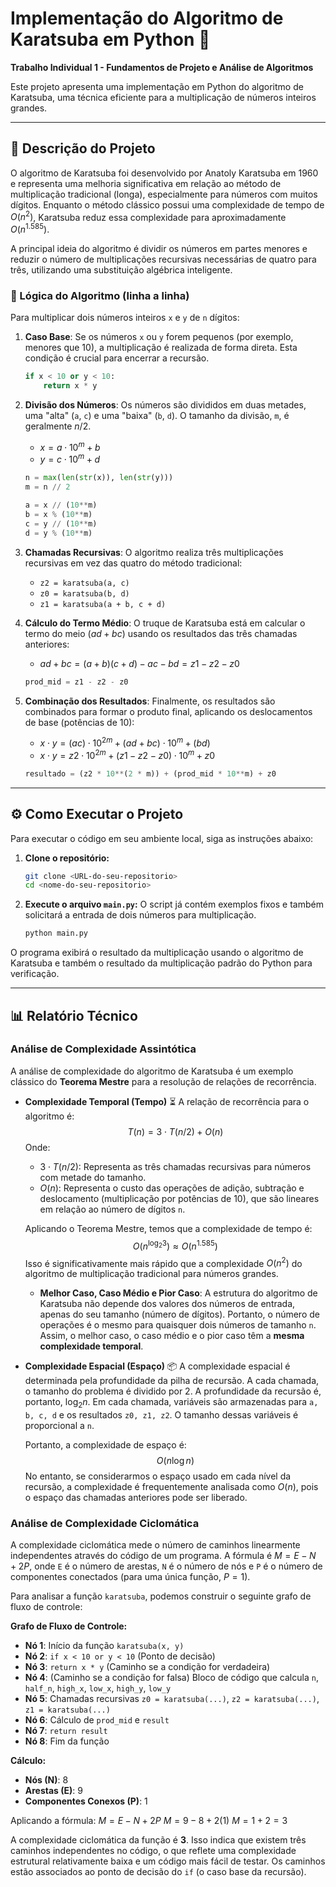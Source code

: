 # Implementação do Algoritmo de Karatsuba em Python 🚀

**Trabalho Individual 1 - Fundamentos de Projeto e Análise de Algoritmos**

Este projeto apresenta uma implementação em Python do algoritmo de Karatsuba, uma técnica eficiente para a multiplicação de números inteiros grandes.

---

## 📜 Descrição do Projeto

O algoritmo de Karatsuba foi desenvolvido por Anatoly Karatsuba em 1960 e representa uma melhoria significativa em relação ao método de multiplicação tradicional (longa), especialmente para números com muitos dígitos. Enquanto o método clássico possui uma complexidade de tempo de $O(n^2)$, Karatsuba reduz essa complexidade para aproximadamente $O(n^{1.585})$.

A principal ideia do algoritmo é dividir os números em partes menores e reduzir o número de multiplicações recursivas necessárias de quatro para três, utilizando uma substituição algébrica inteligente.

### 🧠 Lógica do Algoritmo (linha a linha)

Para multiplicar dois números inteiros `x` e `y` de `n` dígitos:

1.  **Caso Base**: Se os números `x` ou `y` forem pequenos (por exemplo, menores que 10), a multiplicação é realizada de forma direta. Esta condição é crucial para encerrar a recursão.
    ```python
    if x < 10 or y < 10:
        return x * y
    ```

2.  **Divisão dos Números**: Os números são divididos em duas metades, uma "alta" (`a`, `c`) e uma "baixa" (`b`, `d`). O tamanho da divisão, `m`, é geralmente $n/2$.
    -   $x = a \cdot 10^m + b$
    -   $y = c \cdot 10^m + d$
    ```python
    n = max(len(str(x)), len(str(y)))
    m = n // 2

    a = x // (10**m)
    b = x % (10**m)
    c = y // (10**m)
    d = y % (10**m)
    ```

3.  **Chamadas Recursivas**: O algoritmo realiza três multiplicações recursivas em vez das quatro do método tradicional:
    -   `z2 = karatsuba(a, c)`
    -   `z0 = karatsuba(b, d)`
    -   `z1 = karatsuba(a + b, c + d)`

4.  **Cálculo do Termo Médio**: O truque de Karatsuba está em calcular o termo do meio ($ad + bc$) usando os resultados das três chamadas anteriores:
    -   $ad + bc = (a+b)(c+d) - ac - bd = z1 - z2 - z0$
    ```python
    prod_mid = z1 - z2 - z0
    ```

5.  **Combinação dos Resultados**: Finalmente, os resultados são combinados para formar o produto final, aplicando os deslocamentos de base (potências de 10):
    -   $x \cdot y = (ac) \cdot 10^{2m} + (ad+bc) \cdot 10^m + (bd)$
    -   $x \cdot y = z2 \cdot 10^{2m} + (z1 - z2 - z0) \cdot 10^m + z0$
    ```python
    resultado = (z2 * 10**(2 * m)) + (prod_mid * 10**m) + z0
    ```

---

## ⚙️ Como Executar o Projeto

Para executar o código em seu ambiente local, siga as instruções abaixo:

1.  **Clone o repositório:**
    ```bash
    git clone <URL-do-seu-repositorio>
    cd <nome-do-seu-repositorio>
    ```

2.  **Execute o arquivo `main.py`:**
    O script já contém exemplos fixos e também solicitará a entrada de dois números para multiplicação.
    ```bash
    python main.py
    ```

O programa exibirá o resultado da multiplicação usando o algoritmo de Karatsuba e também o resultado da multiplicação padrão do Python para verificação.

---

## 📊 Relatório Técnico

### Análise de Complexidade Assintótica

A análise de complexidade do algoritmo de Karatsuba é um exemplo clássico do **Teorema Mestre** para a resolução de relações de recorrência.

-   **Complexidade Temporal (Tempo)** ⏳
    A relação de recorrência para o algoritmo é:
    $$T(n) = 3 \cdot T(n/2) + O(n)$$
    Onde:
    -   $3 \cdot T(n/2)$: Representa as três chamadas recursivas para números com metade do tamanho.
    -   $O(n)$: Representa o custo das operações de adição, subtração e deslocamento (multiplicação por potências de 10), que são lineares em relação ao número de dígitos `n`.

    Aplicando o Teorema Mestre, temos que a complexidade de tempo é:
    $$O(n^{\log_2 3}) \approx O(n^{1.585})$$
    Isso é significativamente mais rápido que a complexidade $O(n^2)$ do algoritmo de multiplicação tradicional para números grandes.

    -   **Melhor Caso, Caso Médio e Pior Caso**: A estrutura do algoritmo de Karatsuba não depende dos valores dos números de entrada, apenas do seu tamanho (número de dígitos). Portanto, o número de operações é o mesmo para quaisquer dois números de tamanho `n`. Assim, o melhor caso, o caso médio e o pior caso têm a **mesma complexidade temporal**.

-   **Complexidade Espacial (Espaço)** 📦
    A complexidade espacial é determinada pela profundidade da pilha de recursão. A cada chamada, o tamanho do problema é dividido por 2. A profundidade da recursão é, portanto, $\log_2 n$. Em cada chamada, variáveis são armazenadas para `a, b, c, d` e os resultados `z0, z1, z2`. O tamanho dessas variáveis é proporcional a `n`.

    Portanto, a complexidade de espaço é:
    $$O(n \log n)$$
    No entanto, se considerarmos o espaço usado em cada nível da recursão, a complexidade é frequentemente analisada como $O(n)$, pois o espaço das chamadas anteriores pode ser liberado.

### Análise de Complexidade Ciclomática

A complexidade ciclomática mede o número de caminhos linearmente independentes através do código de um programa. A fórmula é $M = E - N + 2P$, onde `E` é o número de arestas, `N` é o número de nós e `P` é o número de componentes conectados (para uma única função, $P=1$).

Para analisar a função `karatsuba`, podemos construir o seguinte grafo de fluxo de controle:

**Grafo de Fluxo de Controle:**

-   **Nó 1**: Início da função `karatsuba(x, y)`
-   **Nó 2**: `if x < 10 or y < 10` (Ponto de decisão)
-   **Nó 3**: `return x * y` (Caminho se a condição for verdadeira)
-   **Nó 4**: (Caminho se a condição for falsa) Bloco de código que calcula `n`, `half_n`, `high_x`, `low_x`, `high_y`, `low_y`
-   **Nó 5**: Chamadas recursivas `z0 = karatsuba(...)`, `z2 = karatsuba(...)`, `z1 = karatsuba(...)`
-   **Nó 6**: Cálculo de `prod_mid` e `result`
-   **Nó 7**: `return result`
-   **Nó 8**: Fim da função

**Cálculo:**
-   **Nós (N)**: 8
-   **Arestas (E)**: 9
-   **Componentes Conexos (P)**: 1

Aplicando a fórmula:
$M = E - N + 2P$
$M = 9 - 8 + 2(1)$
$M = 1 + 2 = 3$

A complexidade ciclomática da função é **3**. Isso indica que existem três caminhos independentes no código, o que reflete uma complexidade estrutural relativamente baixa e um código mais fácil de testar. Os caminhos estão associados ao ponto de decisão do `if` (o caso base da recursão).
